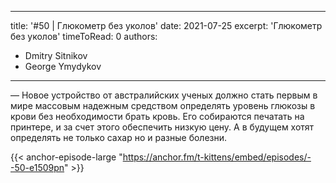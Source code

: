 
---
title: '#50 | Глюкометр без уколов'
date: 2021-07-25
excerpt: 'Глюкометр без уколов'
timeToRead: 0
authors:
  - Dmitry Sitnikov
  - George Ymydykov
---

— Новое устройство от австралийских ученых должно стать первым в мире массовым надежным средством определять уровень глюкозы в крови без необходимости брать кровь. Его собираются печатать на принтере, и за счет этого обеспечить низкую цену. А в будущем хотят определять не только сахар но и разные болезни.

{{< anchor-episode-large "https://anchor.fm/t-kittens/embed/episodes/--50-e1509pn" >}}
